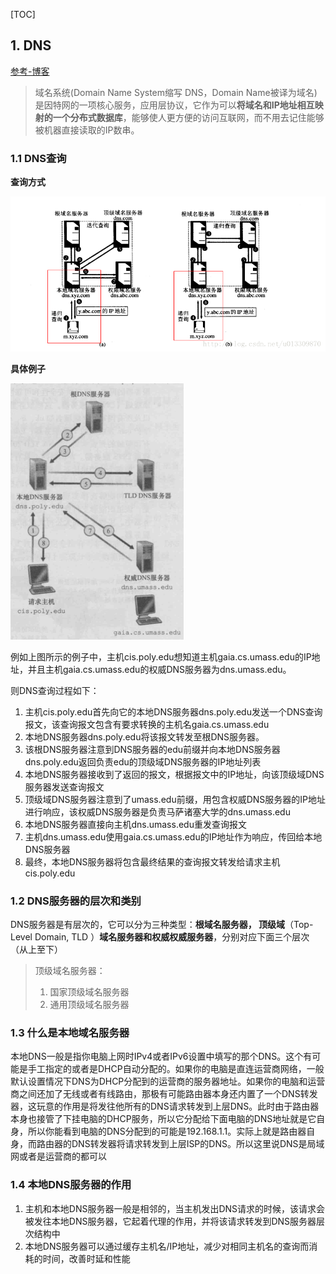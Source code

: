 [TOC]

## 1. DNS ##

[参考-博客](https://www.cnblogs.com/penghuwan/p/7728673.html)

> 域名系统(Domain Name System缩写 DNS，Domain Name被译为域名)是因特网的一项核心服务，应用层协议，它作为可以**将域名和IP地址相互映射的一个分布式数据库**，能够使人更方便的访问互联网，而不用去记住能够被机器直接读取的IP数串。

### 1.1 DNS查询 ###

**查询方式**

![dns查询1](../img/dns%E6%9F%A5%E8%AF%A21.png)

**具体例子**

![dns查询](../img/dns%E6%9F%A5%E8%AF%A2.png)

例如上图所示的例子中，主机cis.poly.edu想知道主机gaia.cs.umass.edu的IP地址，并且主机gaia.cs.umass.edu的权威DNS服务器为dns.umass.edu。

则DNS查询过程如下：

1. 主机cis.poly.edu首先向它的本地DNS服务器dns.poly.edu发送一个DNS查询报文，该查询报文包含有要求转换的主机名gaia.cs.umass.edu
2. 本地DNS服务器dns.poly.edu将该报文转发至根DNS服务器。
3. 该根DNS服务器注意到DNS服务器的edu前缀并向本地DNS服务器dns.poly.edu返回负责edu的顶级域DNS服务器的IP地址列表
4. 本地DNS服务器接收到了返回的报文，根据报文中的IP地址，向该顶级域DNS服务器发送查询报文
5. 顶级域DNS服务器注意到了umass.edu前缀，用包含权威DNS服务器的IP地址进行响应，该权威DNS服务器是负责马萨诸塞大学的dns.umass.edu
6. 本地DNS服务器直接向主机dns.umass.edu重发查询报文
7. 主机dns.umass.edu使用gaia.cs.umass.edu的IP地址作为响应，传回给本地DNS服务器
8. 最终，本地DNS服务器将包含最终结果的查询报文转发给请求主机cis.poly.edu

### 1.2 DNS服务器的层次和类别 ###

DNS服务器是有层次的，它可以分为三种类型：**根域名服务器， 顶级域**（Top-Level Domain, TLD ）**域名服务器和权威权威服务器**，分别对应下面三个层次（从上至下）
> 顶级域名服务器：
> 1. 国家顶级域名服务器
> 2. 通用顶级域名服务器

### 1.3 什么是本地域名服务器 ###

​    本地DNS一般是指你电脑上网时IPv4或者IPv6设置中填写的那个DNS。这个有可能是手工指定的或者是DHCP自动分配的。
​    如果你的电脑是直连运营商网络，一般默认设置情况下DNS为DHCP分配到的运营商的服务器地址。如果你的电脑和运营商之间还加了无线或者有线路由，那极有可能路由器本身还内置了一个DNS转发器，这玩意的作用是将发往他所有的DNS请求转发到上层DNS。此时由于路由器本身也接管了下挂电脑的DHCP服务，所以它分配给下面电脑的DNS地址就是它自身，所以你能看到电脑的DNS分配到的可能是192.168.1.1。实际上就是路由器自身，而路由器的DNS转发器将请求转发到上层ISP的DNS。所以这里说DNS是局域网或者是运营商的都可以

### 1.4 本地DNS服务器的作用 ###

1. 主机和本地DNS服务器一般是相邻的，当主机发出DNS请求的时候，该请求会被发往本地DNS服务器，它起着代理的作用，并将该请求转发到DNS服务器层次结构中
2. 本地DNS服务器可以通过缓存主机名/IP地址，减少对相同主机名的查询而消耗的时间，改善时延和性能